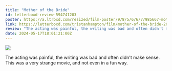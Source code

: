 ```yaml
---
title: "Mother of the Bride"
id: letterboxd-review-594741203
poster: https://a.ltrbxd.com/resized/film-poster/9/8/5/6/6/7/985667-mother-of-the-bride-0-600-0-900-crop.jpg?v=3eff9f7c3f
link: https://letterboxd.com/tristanhampton/film/mother-of-the-bride-2024/
review: "The acting was painful, the writing was bad and often didn't make sense. This was a very strange movie, and not even in a fun way."
date: 2024-05-17T18:01:21:00Z
---
```

 <p><img src="https://a.ltrbxd.com/resized/film-poster/9/8/5/6/6/7/985667-mother-of-the-bride-0-600-0-900-crop.jpg?v=3eff9f7c3f"/></p> <p>The acting was painful, the writing was bad and often didn't make sense. This was a very strange movie, and not even in a fun way.</p>